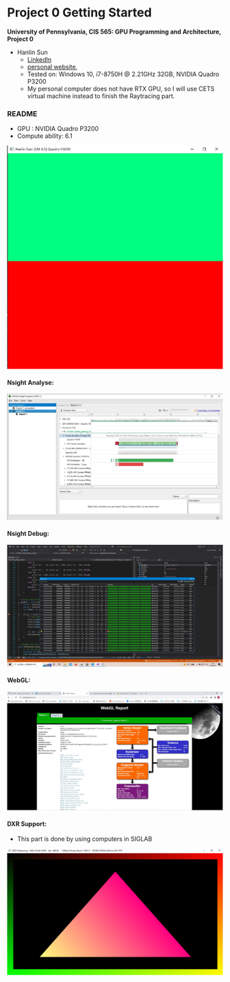 Project 0 Getting Started
====================

**University of Pennsylvania, CIS 565: GPU Programming and Architecture, Project 0**

* Hanlin Sun
  * [LinkedIn](https://www.linkedin.com/in/hanlin-sun-7162941a5/)
  * [personal website](https://hanlinsun.github.io/), 
  * Tested on: Windows 10, i7-8750H @ 2.21GHz 32GB, NVIDIA Quadro P3200
  * My personal computer does not have RTX GPU, so I will use CETS virtual machine instead to finish the Raytracing part.

### README
* GPU : NVIDIA Quadro P3200
* Compute ability: 6.1

![CUDA Test Image](images/Hanlin-CUDATest.JPG)

#### Nsight Analyse:

![Nsight Test Image:](images/Nsight.JPG)

#### Nsight Debug:

![Nsight Debug Image](images/NsightDebug.png)

#### WebGL:

![WebGL Test Image](images/webGL.JPG)

#### DXR Support:

* This part is done by using computers in SIGLAB

![DXR Test Result](images/Capture.PNG)
